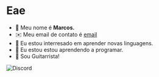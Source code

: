 # Eae

- 👋 Meu nome é **Marcos.**
- ✉️ Meu email de contato é [email](mprincipe700@gmail.com)
- 👀 Eu estou interresado em aprender novas linguagens.
- 🌱 Eu estou estou aprendendo a programar.
- 🎸 Sou Guitarrista! 

![Discord](https://img.shields.io/badge/Discord-5865F2?style=for-the-badge&logo=discord&logoColor=white)
